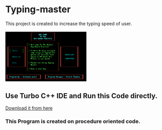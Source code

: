# Typing-master

This project is created to increase the typing speed of user. <br><br>
<img src="https://github.com/VrushankPatel/Typing-master/blob/master/ScreenShots/1.png" width="50%">
## Use Turbo C++ IDE and Run this Code directly.
[Download it from here](https://developerinsider.co/download-turbo-c-for-windows-7-8-8-1-and-windows-10-32-64-bit-full-screen/)
### This Program is created on procedure oriented code.


